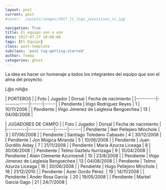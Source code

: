 ```yaml
---
layout: post
current: post
#cover:  /assets/images/2017_11_logo_jesuitinas_ss.jpg

navigation: True
title: El equipo uno a uno
date: 2017-07-27 10:00:00
tags: [El Equipo]
class: post-template
subclass: 'post tag-getting-started'
author: Txema
categories: ghost
---
```


La idea es hacer un homenaje a todos los integrantes del equipo que son el alma del proyecto. 

L@s niñ@s

| PORTEROS   |
| Foto   |   Jugador   |   Dorsal   |   Fecha de nacimiento |
|----------|-------------|------|------|
| Pendiente |   Iñigo Rodriguez Reyes   |  1  |  10/11/2008  |
| Pendiente |   Iñigo Jimenez de Laiglesia Bengoechea   |  13  |  04/08/2008  |

| JUGADORES DE CAMPO   |
| Foto   |   Jugador   |   Dorsal   |   Fecha de nacimiento |
|----------|-------------|------|------|
| Pendiente |   Iker Pellejero Minchole   |  3  |  07/06/2008  |
| Pendiente |   Santiago Toledano Cabasés   |  4  |  30/12/2008  |
| Pendiente |  Jon Múgica Miranda    |  5  |  10/06/2008  |
| Pendiente |  Juan Gordillo Alday    |  7  |  21/11/2008  |
| Pendiente |  María Azurza Liceaga    |  8  |  30/06/2008  |
| Pendiente |  Telmo Gaztelu Iturrizaga    |  9  | 15/04/2008  |
| Pendiente |  Alain Clemente Azurmendi    |  10  |  23/8/2008  |
| Pendiente |   Iñigo Jimenez de Laiglesia Bengoechea   |  13  |  04/08/2008  |
| Pendiente |  Telmo Azurza Liceaga    |  16  |  30/06/2008  |
| Pendiente |  Hugo Pellejero Minchole    |  18  |  21/12/2010  |
| Pendiente |  Asier Gordo Pérez     |  19  |  14/11/2008  |
| Pendiente |  Ander Rosa García     |  20  |  19/05/2008  |
| Pendiente |  Markel García Gago   |  21  |  24/7/2008  |
